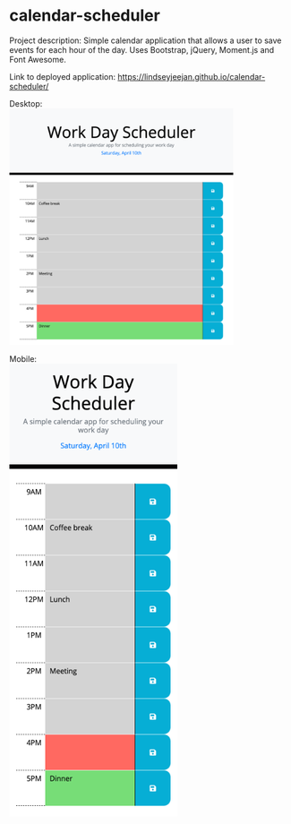 # calendar-scheduler

Project description:
Simple calendar application that allows a user to save events for each hour of the day. Uses Bootstrap, jQuery, Moment.js and Font Awesome.

Link to deployed application:
https://lindseyjeejan.github.io/calendar-scheduler/


Desktop:
<br />
<img src="assets/images/desktop.png" width="400">

Mobile:
<br />
<img src="assets/images/mobile.png" width="300">
